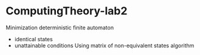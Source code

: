 # ComputingTheory-lab2
Minimization deterministic finite automaton
  - identical states
  - unattainable conditions
Using matrix of non-equivalent states algorithm
